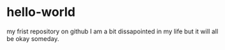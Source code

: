 # hello-world
my frist repository on github
I am a bit dissapointed in my life but it will all be okay someday.
